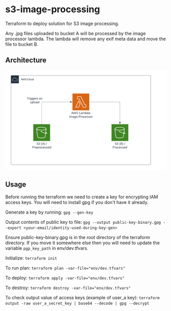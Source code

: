 # s3-image-processing
Terraform to deploy solution for S3 image processing.

Any .jpg files uploaded to bucket A will be processed by the image processor lambda. The lambda will remove any exif meta data and move the file to bucket B.

## Architecture
![architecture diagram](./assets/architecture-diagram.png)

## Usage

Before running the terraform we need to create a key for encrypting IAM access keys.
You will need to install gpg if you don't have it already.

Generate a key by running: `gpg --gen-key`

Output contents of public key to file: `gpg --output public-key-binary.gpg --export <your-email/identity-used-during-key-gen>`

Ensure public-key-binary.gpg is in the root directory of the terraform directory. If you move it somewhere else then you will need to update the variable `pgp_key_path` in env/dev.tfvars.

Initialize: `terraform init`

To run plan: `terraform plan -var-file="env/dev.tfvars"`

To deploy: `terraform apply -var-file="env/dev.tfvars"`

To destroy: `terraform destroy -var-file="env/dev.tfvars"`

To check output value of access keys (example of user_a key): `terraform output -raw user_a_secret_key | base64 --decode | gpg --decrypt`